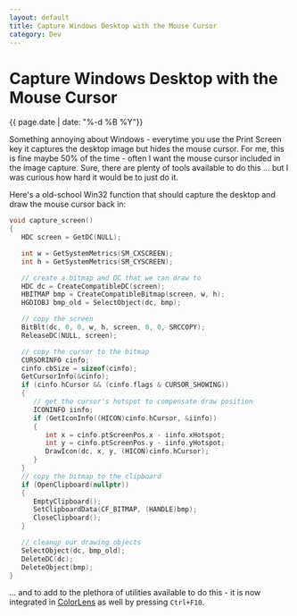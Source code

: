 ```yaml
---
layout: default
title: Capture Windows Desktop with the Mouse Cursor
category: Dev
---
```


# Capture Windows Desktop with the Mouse Cursor #

<div class="date">{{ page.date | date: "%-d %B %Y"}}</div>

Something annoying about Windows - everytime you use the Print Screen key it captures the desktop image but hides the mouse cursor.  For me, this is fine maybe 50% of the time - often I want the mouse cursor included in the image capture.  Sure, there are plenty of tools available to do this ... but I was curious how hard it would be to just do it.

Here's a old-school Win32 function that should capture the desktop and draw the mouse cursor back in:

```cpp
void capture_screen()
{
   HDC screen = GetDC(NULL);

   int w = GetSystemMetrics(SM_CXSCREEN);
   int h = GetSystemMetrics(SM_CYSCREEN);

   // create a bitmap and DC that we can draw to
   HDC dc = CreateCompatibleDC(screen);
   HBITMAP bmp = CreateCompatibleBitmap(screen, w, h);
   HGDIOBJ bmp_old = SelectObject(dc, bmp);

   // copy the screen
   BitBlt(dc, 0, 0, w, h, screen, 0, 0, SRCCOPY);
   ReleaseDC(NULL, screen);

   // copy the cursor to the bitmap
   CURSORINFO cinfo;
   cinfo.cbSize = sizeof(cinfo);
   GetCursorInfo(&cinfo);
   if (cinfo.hCursor && (cinfo.flags & CURSOR_SHOWING)) 
   { 
      // get the cursor's hotspot to compensate draw position
      ICONINFO iinfo;
      if (GetIconInfo((HICON)cinfo.hCursor, &iinfo))
      {
         int x = cinfo.ptScreenPos.x - iinfo.xHotspot;
         int y = cinfo.ptScreenPos.y - iinfo.yHotspot;
         DrawIcon(dc, x, y, (HICON)cinfo.hCursor);
      }
   }
   // copy the bitmap to the clipboard
   if (OpenClipboard(nullptr))
   {
      EmptyClipboard();
      SetClipboardData(CF_BITMAP, (HANDLE)bmp);
      CloseClipboard();
   }

   // cleanup our drawing objects
   SelectObject(dc, bmp_old);
   DeleteDC(dc);
   DeleteObject(bmp);
}
```

... and to add to the plethora of utilities available to do this - it is now integrated in [ColorLens](/projects/2017/10/18/colorlens.html) as well by pressing `Ctrl+F10`.

